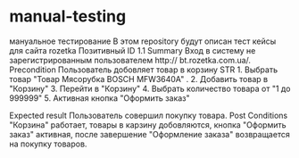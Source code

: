 # manual-testing
мануальное тестирование
В этом repository будут описан тест кейсы для сайта rozetka
Позитивный	ID	1.1
Summary	Вход в систему не зарегистрированным пользователем http:// bt.rozetka.com.ua/.
Precondition	Пользователь добовляет товар в корзину
STR	1. Выбрать товар "Товар Мясорубка BOSCH MFW3640A" .
2. Добавить товар в "Корзину"
3. Перейти в "Корзину" 
4. Выбрать количество товара от "1 до 999999" 5. Активная кнопка "Оформить заказ" 
	
Expected result	Пользователь совершил покупку товара.
Post Conditions	"Корзина" работает, товары в карзину добовляются, кнопка "Оформить заказ" активная, после завершение "Оформление заказа" возвращается на покупку товаров.

